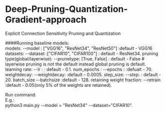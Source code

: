 # Deep-Pruning-Quantization-Gradient-approach
Explicit Connection Sensitivity Pruning and Quantization



####Running baseline models:\
models:                         --model : ["VGG16", "ResNet34", "ResNet50"] :default - VGG16 <br/> 
datasets:                     --dataset :["CIFAR10", "CIFAR100"] : default - ResNet34. 
pruning type(global/layerwise): --prunetype: [True, False]  : default - False # layerwise pruning is not the default instead global pruning is default. 
learning rate:                   --lr    :                   : default - 0.1. 
num_epochs :                    --epochs :                    :defualt - 70. 
weightdecay:                    --weightdecay:                :default - 0.0005. 
step_size:                      --step:                       : default - 20. 
batch_size                      --batchsize                   :default - 128. 
retaining weight fraction:      --retrain                     :default - 0.05(only 5% of the weights are retained). 

Run command:  
E.g.:  
python3 main.py --model = "ResNet34" --dataset="CIFAR10". 
 
 
